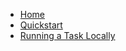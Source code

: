 <!-- docs/_sidebar.md -->

* [Home](/)
* [Quickstart](quickstart.md)
* [Running a Task Locally](runlocal.md)